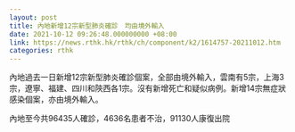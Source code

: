 ```yaml
---
layout: post
title: 內地新增12宗新型肺炎確診　均由境外輸入
date: 2021-10-12 09:26:48.000000000 +08:00
link: https://news.rthk.hk/rthk/ch/component/k2/1614757-20211012.htm
categories: rthk
---
```


內地過去一日新增12宗新型肺炎確診個案，全部由境外輸入，雲南有5宗，上海3宗，遼寧、福建、四川和陝西各1宗。沒有新增死亡和疑似病例。新增14宗無症狀感染個案，亦由境外輸入。

內地至今共96435人確診，4636名患者不治，91130人康復出院
